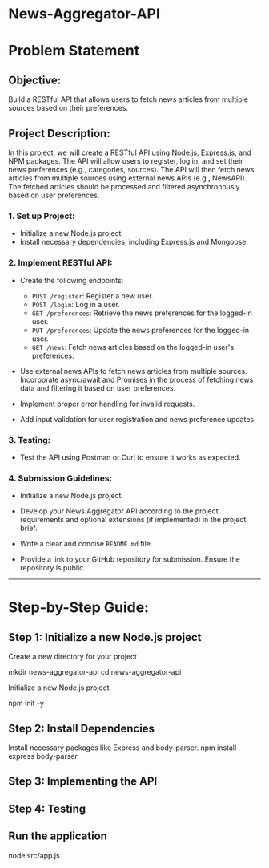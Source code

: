 # News-Aggregator-API

# Problem Statement

## **Objective:**

Build a RESTful API that allows users to fetch news articles from multiple sources based on their preferences.

## **Project Description:**

In this project, we will create a RESTful API using Node.js, Express.js, and NPM packages. The API will allow users to register, log in, and set their news preferences (e.g., categories, sources). The API will then fetch news articles from multiple sources using external news APIs (e.g., NewsAPI). The fetched articles should be processed and filtered asynchronously based on user preferences.

### 1. **Set up Project:**

   - Initialize a new Node.js project.
   - Install necessary dependencies, including Express.js and Mongoose.

### 2. **Implement RESTful API:**

   - Create the following endpoints:

     - `POST /register`: Register a new user.
     - `POST /login`: Log in a user.
     - `GET /preferences`: Retrieve the news preferences for the logged-in user.
     - `PUT /preferences`: Update the news preferences for the logged-in user.
     - `GET /news`: Fetch news articles based on the logged-in user's preferences.

   - Use external news APIs to fetch news articles from multiple sources. Incorporate async/await and Promises in the process of fetching news data and filtering it based on user preferences.

   - Implement proper error handling for invalid requests.

   - Add input validation for user registration and news preference updates.

### 3. **Testing:**

   - Test the API using Postman or Curl to ensure it works as expected.

### 4. **Submission Guidelines:**

   - Initialize a new Node.js project.

   - Develop your News Aggregator API according to the project requirements and optional extensions (if implemented) in the project brief.

   - Write a clear and concise `README.md` file.

   - Provide a link to your GitHub repository for submission. Ensure the repository is public.

---

# Step-by-Step Guide:

## Step 1: Initialize a new Node.js project

 Create a new directory for your project

mkdir news-aggregator-api
cd news-aggregator-api

Initialize a new Node.js project

npm init -y

## Step 2: Install Dependencies
Install necessary packages like Express and body-parser.
npm install express body-parser

## Step 3: Implementing the API

## Step 4: Testing

## Run the application
node src/app.js
